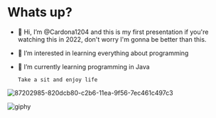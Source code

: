 # Whats up?

- 👋 Hi, I’m @Cardona1204 and this is my first presentation if you're watching this in 2022, don't worry I'm gonna be better than this.
- 👀 I’m interested in learning everything about programming                                                                                          
- 🌱 I’m currently learning programming in Java

      Take a sit and enjoy life
  
![87202985-820dcb80-c2b6-11ea-9f56-7ec461c497c3](https://github.com/Cardona1204/Cardona1204/assets/107329770/a8df5cd5-eb32-45f0-97b7-a21120127183)


<!---
Cardona1204/Cardona1204 is a ✨ special ✨ repository because its `README.md` (this file) appears on your GitHub profile.
You can click the Preview link to take a look at your changes.
--->
![giphy](https://github.com/Cardona1204/Cardona1204/assets/107329770/46c453e5-d0f4-4c24-a4fe-28dfc316ad4c)
